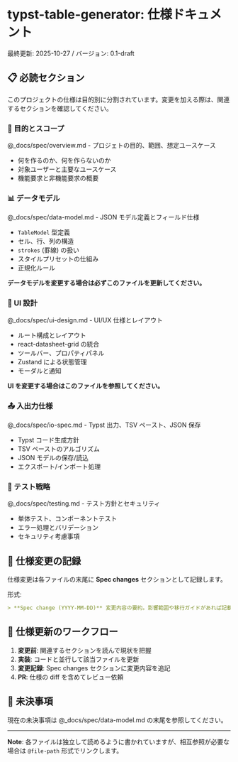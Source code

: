 # typst-table-generator: 仕様ドキュメント

最終更新: 2025-10-27 / バージョン: 0.1-draft

## 📋 必読セクション

このプロジェクトの仕様は目的別に分割されています。変更を加える際は、関連するセクションを確認してください。

### 🎯 目的とスコープ

@_docs/spec/overview.md - プロジェトの目的、範囲、想定ユースケース

- 何を作るのか、何を作らないのか
- 対象ユーザーと主要なユースケース
- 機能要求と非機能要求の概要

### 📊 データモデル

@_docs/spec/data-model.md - JSON モデル定義とフィールド仕様

- `TableModel` 型定義
- セル、行、列の構造
- `strokes` (罫線) の扱い
- スタイルプリセットの仕組み
- 正規化ルール

**データモデルを変更する場合は必ずこのファイルを更新してください。**

### 🎨 UI 設計

@_docs/spec/ui-design.md - UI/UX 仕様とレイアウト

- ルート構成とレイアウト
- react-datasheet-grid の統合
- ツールバー、プロパティパネル
- Zustand による状態管理
- モーダルと通知

**UI を変更する場合はこのファイルを参照してください。**

### 📤 入出力仕様

@_docs/spec/io-spec.md - Typst 出力、TSV ペースト、JSON 保存

- Typst コード生成方針
- TSV ペーストのアルゴリズム
- JSON モデルの保存/読込
- エクスポート/インポート処理

### 🧪 テスト戦略

@_docs/spec/testing.md - テスト方針とセキュリティ

- 単体テスト、コンポーネントテスト
- エラー処理とバリデーション
- セキュリティ考慮事項

## 🔄 仕様変更の記録

仕様変更は各ファイルの末尾に **Spec changes** セクションとして記録します。

形式:

```markdown
> **Spec change (YYYY-MM-DD)** 変更内容の要約。影響範囲や移行ガイドがあれば記載。
```

## 📝 仕様更新のワークフロー

1. **変更前**: 関連するセクションを読んで現状を把握
2. **実装**: コードと並行して該当ファイルを更新
3. **変更記録**: Spec changes セクションに変更内容を追記
4. **PR**: 仕様の diff を含めてレビュー依頼

## 🤔 未決事項

現在の未決事項は @_docs/spec/data-model.md の末尾を参照してください。

---

**Note**: 各ファイルは独立して読めるように書かれていますが、相互参照が必要な場合は `@file-path` 形式でリンクします。
